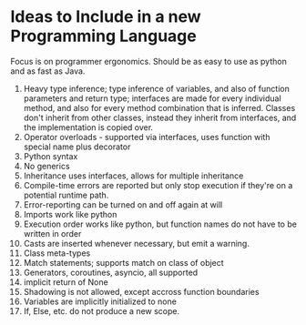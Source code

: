 ---
---
# Ideas to Include in a new Programming Language
Focus is on programmer ergonomics. Should be as easy to use as python and as fast
as Java.

1. Heavy type inference; type inference of variables, and also of function parameters
   and return type; interfaces are made for every individual method, and also for
   every method combination that is inferred. Classes don't inherit from other classes,
   instead they inherit from interfaces, and the implementation is copied over.
2. Operator overloads - supported via interfaces, uses function with special name
   plus decorator
3. Python syntax
4. No generics
5. Inheritance uses interfaces, allows for multiple inheritance
6. Compile-time errors are reported but only stop execution if they're on a potential
   runtime path.
7. Error-reporting can be turned on and off again at will
8. Imports work like python
9. Execution order works like python, but function names do not have to be
   written in order
0. Casts are inserted whenever necessary, but emit a warning.
1. Class meta-types
2. Match statements; supports match on class of object
3. Generators, coroutines, asyncio, all supported
4. implicit return of None
5. Shadowing is not allowed, except accross function boundaries
6. Variables are implicitly initialized to none
7. If, Else, etc. do not produce a new scope.
